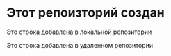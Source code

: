 # Этот репоизторий создан

Это строка добавлена в локальной репозитории

Это строка добавлена в удаленном репозитории
